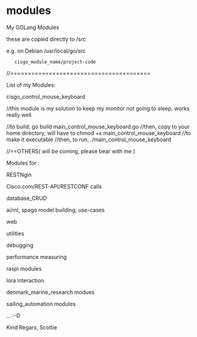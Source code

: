 # modules
My GOLang Modules

  these are copied directly to /src

  e.g. on Debian
  /usr/local/go/src

       cisgo_module_name/project-code
       
       

//========================================

List of my Modules:

cisgo_control_mouse_keyboard

   //this module is my solution to keep my monitor not going to sleep. works really well
   
   //to build:  go build main_control_mouse_keyboard.go
   //then, copy to your home directory, will have to 
           chmod +x main_control_mouse_keyboard           //to make it executable
   //then, to run, 
          ./main_control_mouse_keyboard



  //==OTHERS( will be coming, please bear with me )

Modules for :

  RESTNgin

  Cisco.com/REST-API/RESTCONF calls

  database_CRUD

  ai/ml, spago model building, use-cases
  
  web
  
  utilities
  
  debugging
  
  performance measuring
  
  raspi modules
  
  lora interaction
  
  denmark_marine_research modues
  
  sailing_automation modules
  
  ... :-D
  
  Kind Regars, Scottie
  
  

  

